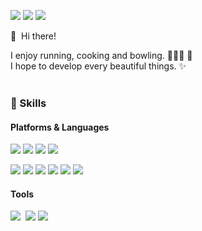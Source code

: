 <p>
  <a href="https://suebeen.github.io/" target="_blank"><img src="https://img.shields.io/badge/Blog-DD0B78?style=flat-square&logo=GitHub%20Sponsors&logoColor=white"/></a>
  <a href="mailto:1003jamie@gmail.com" target="_blank"><img src="https://img.shields.io/badge/1003jamie@gmail.com-EA4335?style=flat-square&logo=Gmail&logoColor=white"/></a>
  <a href="https://www.instagram.com/clapkong"><img src="https://img.shields.io/badge/Instagram-E4405F?style=flat-square&logo=Instagram&logoColor=white&link=https://www.instagram.com/clapkong/"/></a>&nbsp
</p>

<p>
  👋&nbsp; Hi there!
  
  I enjoy running, cooking and bowling.     👩🏻‍🍳 🎳 <br/>
  I hope to develop every beautiful things. ✨ <br/><br/>
</p>

### 💪 Skills
#### Platforms & Languages
<p>
  <img src="https://img.shields.io/badge/React-61DAFB?style=flat-square&logo=React&logoColor=black"/>
  <img src="https://img.shields.io/badge/Flutter-02569B?style=flat-square&logo=Flutter&logoColor=white"/>
  <img src="https://img.shields.io/badge/Django-092E20?style=flat-square&logo=Django&logoColor=white"/> 
  <img src="https://img.shields.io/badge/aws-333664?style=flat-square&logo=amazon-aws&logoColor=white"/></a>
</p>
<p>
  <img src="https://img.shields.io/badge/Python-3776AB?style=flat-square&logo=Python&logoColor=white"/>
  <img src="https://img.shields.io/badge/C-A8B9CC?style=flat-square&logo=C&logoColor=white"/>
  <img src="https://img.shields.io/badge/Go-00ADD8?style=flat-square&logo=Go&logoColor=white"/>
  <img src="https://img.shields.io/badge/Dart-0175C2?style=flat-square&logo=Dart&logoColor=white"/></a>
  <img src="https://img.shields.io/badge/JavaScript-F7DF1E?style=flat-square&logo=Javascript&logoColor=white"/>
  <img src="https://img.shields.io/badge/Java-007396?style=flat-square&logo=Java&logoColor=white"/>
</p>

#### Tools
<p>
  <img src="https://img.shields.io/badge/Mysql-E6B91E?style=flat-square&logo=MySql&logoColor=white"/></a>&nbsp
  <img src="https://img.shields.io/badge/SonarQube-4E9BCD?style=flat-square&logo=SonarQube&logoColor=white"/>  
  <img src="https://img.shields.io/badge/Jenkins-D24939?style=flat-square&logo=Jenkins&logoColor=white"/></a>&nbsp
</p>
